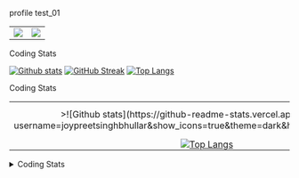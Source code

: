 profile test_01

<table>
<td align="center" style="padding=0;width=50%;"><img src="https://github-readme-stats.vercel.app/api?username=Pukimaa&show_icons=true&theme=dark&hide_border=true" /></td>
<td align="center" style="padding=0;width=50%;"><a href="https://github.com/Pukimaa"><img src="https://streak-stats.demolab.com?user=Pukimaa&theme=dark&hide_border=true" /></a></td>
</table>


 <summary>Coding Stats</summary>
  
  <a href="#">![Github stats](https://github-readme-stats.vercel.app/api?username=joypreetsinghbhullar&show_icons=true&theme=dark&hide_border=true)</a>
[![GitHub Streak](http://github-readme-streak-stats.herokuapp.com?user=joypreetsinghbhullar&theme=dark&hide_border=true)](https://git.io/streak-stats)
<a href="#">![Top Langs](https://github-readme-stats.vercel.app/api/top-langs/?username=joypreetsinghbhullar&layout=compact&theme=blueberry&count_private=true&hide_border=true)</a>
</details>

 <summary>Coding Stats</summary>
<table>
<td align="center" style="padding=0;width=50%;">>![Github stats](https://github-readme-stats.vercel.app/api?username=joypreetsinghbhullar&show_icons=true&theme=dark&hide_border=true)</td>
<td align="center" style="padding=0;width=50%;"><a href=">![Github stats](https://github-readme-stats.vercel.app/api?username=joypreetsinghbhullar&show_icons=true&theme=dark&hide_border=true)</td>
</table>
</details>

<details>
  <summary>Coding Stats</summary>

  <table>
    <tr>
      <td align="center" style="padding: 0; width: 50%;">
        <a href="#">
          <img src="https://github-readme-stats.vercel.app/api?username=joypreetsinghbhullar&show_icons=true&theme=dark&hide_border=true" alt="Github stats" />
        </a>
      </td>
      <td align="center" style="padding: 0; width: 50%;">
        <a href="https://git.io/streak-stats">
          <img src="http://github-readme-streak-stats.herokuapp.com?user=joypreetsinghbhullar&theme=dark&hide_border=true" alt="GitHub Streak" />
        </a>
      </td>
    </tr>
    <tr>
      <td colspan="2" align="center" style="padding: 0;">
        <a href="#">
          <img src="https://github-readme-stats.vercel.app/api/top-langs/?username=joypreetsinghbhullar&layout=compact&theme=blueberry&count_private=true&hide_border=true" alt="Top Langs" />
        </a>
      </td>
    </tr>
  </table>

</details>













<details>
  <summary>Coding Stats</summary>

  <table>
    <tr>
      <td align="center">
        <a href="#">
          <img src="https://github-readme-stats.vercel.app/api?username=joypreetsinghbhullar&show_icons=true&theme=dark&hide_border=true" alt="Github stats" />
        </a>
      </td>
      <td align="center">
        <a href="https://git.io/streak-stats">
          <img src="http://github-readme-streak-stats.herokuapp.com?user=joypreetsinghbhullar&theme=dark&hide_border=true" alt="GitHub Streak" />
        </a>
      </td>
      <td align="center">
        <a href="#">
          <img src="https://github-readme-stats.vercel.app/api/top-langs/?username=joypreetsinghbhullar&layout=compact&theme=blueberry&count_private=true&hide_border=true" alt="Top Langs" />
        </a>
      </td>
    </tr>
  </table>

</details>

